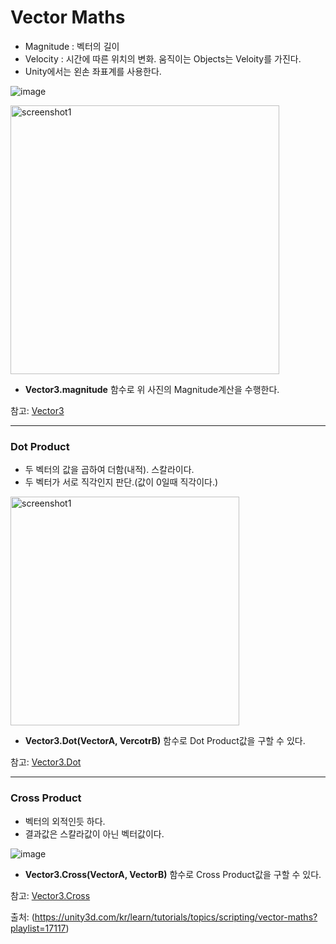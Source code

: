 Vector Maths
=============
- Magnitude : 벡터의 길이
- Velocity : 시간에 따른 위치의 변화.
움직이는 Objects는 Veloity를 가진다. 
- Unity에서는 왼손 좌표계를 사용한다.

![image](https://user-images.githubusercontent.com/44865268/50893113-79c79c80-1443-11e9-8166-0dfe7497e838.png)

<img width="430" alt="screenshot1" src="https://user-images.githubusercontent.com/44865268/50723127-dd3c8c00-111c-11e9-9e2b-b711629e22af.PNG">

- **Vector3.magnitude** 함수로 위 사진의 Magnitude계산을 수행한다.

참고: [Vector3](https://docs.unity3d.com/ScriptReference/Vector3.html?_ga=2.3051696.1014157617.1546605019-1821101929.1546605019)
***
### Dot Product
- 두 벡터의 값을 곱하여 더함(내적). 스칼라이다.
- 두 벡터가 서로 직각인지 판단.(값이 0일때 직각이다.)

<img width="366" alt="screenshot1" src="https://user-images.githubusercontent.com/44865268/50723191-d9f5d000-111d-11e9-9cce-b7aa64711c6d.PNG">

- **Vector3.Dot(VectorA, VercotrB)** 함수로 Dot Product값을 구할 수 있다.

참고: [Vector3.Dot](https://docs.unity3d.com/ScriptReference/Vector3.Dot.html?_ga=2.7846322.1014157617.1546605019-1821101929.1546605019)

***
### Cross Product
- 벡터의 외적인듯 하다.
- 결과값은 스칼라값이 아닌 벡터값이다.

![image](https://user-images.githubusercontent.com/44865268/50723405-abc5bf80-1120-11e9-812e-b93bd15ec852.png)

- **Vector3.Cross(VectorA, VectorB)** 함수로 Cross Product값을 구할 수 있다.

참고: [Vector3.Cross](https://docs.unity3d.com/ScriptReference/Vector3.Cross.html?_ga=2.217947158.1014157617.1546605019-1821101929.1546605019)

출처: (https://unity3d.com/kr/learn/tutorials/topics/scripting/vector-maths?playlist=17117)
